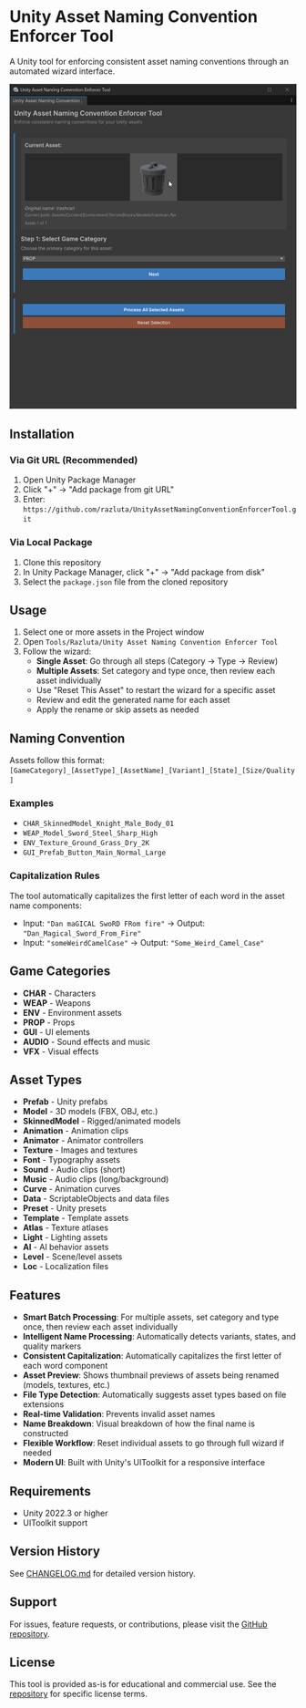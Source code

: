 # Unity Asset Naming Convention Enforcer Tool

A Unity tool for enforcing consistent asset naming conventions through an automated wizard interface.

![Unity Asset Naming Convention Enforcer Tool](SampleScreenshot01.gif)

## Installation

### Via Git URL (Recommended)
1. Open Unity Package Manager
2. Click "+" → "Add package from git URL"
3. Enter: `https://github.com/razluta/UnityAssetNamingConventionEnforcerTool.git`

### Via Local Package
1. Clone this repository
2. In Unity Package Manager, click "+" → "Add package from disk"
3. Select the `package.json` file from the cloned repository

## Usage

1. Select one or more assets in the Project window
2. Open `Tools/Razluta/Unity Asset Naming Convention Enforcer Tool`
3. Follow the wizard:
   - **Single Asset**: Go through all steps (Category → Type → Review)
   - **Multiple Assets**: Set category and type once, then review each asset individually
   - Use "Reset This Asset" to restart the wizard for a specific asset
   - Review and edit the generated name for each asset
   - Apply the rename or skip assets as needed

## Naming Convention

Assets follow this format: `[GameCategory]_[AssetType]_[AssetName]_[Variant]_[State]_[Size/Quality]`

### Examples
- `CHAR_SkinnedModel_Knight_Male_Body_01`
- `WEAP_Model_Sword_Steel_Sharp_High`
- `ENV_Texture_Ground_Grass_Dry_2K`
- `GUI_Prefab_Button_Main_Normal_Large`

### Capitalization Rules
The tool automatically capitalizes the first letter of each word in the asset name components:
- Input: `"Dan maGICAL SwoRD FRom fire"` → Output: `"Dan_Magical_Sword_From_Fire"`
- Input: `"someWeirdCamelCase"` → Output: `"Some_Weird_Camel_Case"`

## Game Categories

- **CHAR** - Characters
- **WEAP** - Weapons
- **ENV** - Environment assets
- **PROP** - Props
- **GUI** - UI elements
- **AUDIO** - Sound effects and music
- **VFX** - Visual effects

## Asset Types

- **Prefab** - Unity prefabs
- **Model** - 3D models (FBX, OBJ, etc.)
- **SkinnedModel** - Rigged/animated models
- **Animation** - Animation clips
- **Animator** - Animator controllers
- **Texture** - Images and textures
- **Font** - Typography assets
- **Sound** - Audio clips (short)
- **Music** - Audio clips (long/background)
- **Curve** - Animation curves
- **Data** - ScriptableObjects and data files
- **Preset** - Unity presets
- **Template** - Template assets
- **Atlas** - Texture atlases
- **Light** - Lighting assets
- **AI** - AI behavior assets
- **Level** - Scene/level assets
- **Loc** - Localization files

## Features

- **Smart Batch Processing**: For multiple assets, set category and type once, then review each asset individually
- **Intelligent Name Processing**: Automatically detects variants, states, and quality markers
- **Consistent Capitalization**: Automatically capitalizes the first letter of each word component
- **Asset Preview**: Shows thumbnail previews of assets being renamed (models, textures, etc.)
- **File Type Detection**: Automatically suggests asset types based on file extensions
- **Real-time Validation**: Prevents invalid asset names
- **Name Breakdown**: Visual breakdown of how the final name is constructed
- **Flexible Workflow**: Reset individual assets to go through full wizard if needed
- **Modern UI**: Built with Unity's UIToolkit for a responsive interface

## Requirements

- Unity 2022.3 or higher
- UIToolkit support

## Version History

See [CHANGELOG.md](CHANGELOG.md) for detailed version history.

## Support

For issues, feature requests, or contributions, please visit the [GitHub repository](https://github.com/razluta/UnityAssetNamingConventionEnforcerTool).

## License

This tool is provided as-is for educational and commercial use. See the [repository](https://github.com/razluta/UnityAssetNamingConventionEnforcerTool) for specific license terms.